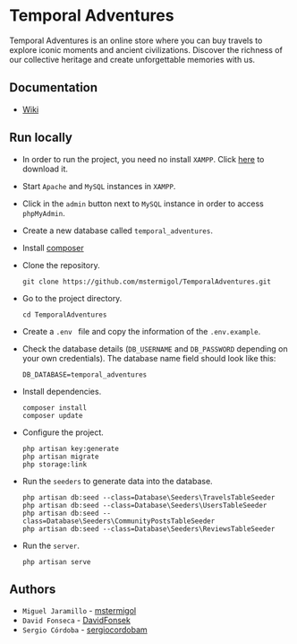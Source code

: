 # Temporal Adventures
Temporal Adventures is an online store where you can buy travels to explore iconic moments and ancient civilizations. Discover the richness of our collective heritage and create unforgettable memories with us.

## Documentation
- [Wiki](https://github.com/mstermigol/TemporalAdventures/wiki)

## Run locally
- In order to run the project, you need no install `XAMPP`. Click [here](https://www.apachefriends.org/download.html) to download it.
- Start `Apache` and `MySQL` instances in `XAMPP`.
- Click in the `admin` button next to `MySQL` instance in order to access `phpMyAdmin`.
- Create a new database called `temporal_adventures`.
- Install [composer](https://getcomposer.org/download/)
- Clone the repository.
  
  ```
  git clone https://github.com/mstermigol/TemporalAdventures.git
  ```

- Go to the project directory.
 
  ```
  cd TemporalAdventures
  ```

- Create a `.env ` file and copy the information of the `.env.example`.
- Check the database details (`DB_USERNAME` and `DB_PASSWORD` depending on your own credentials). The database name field should look like this:

   ```
  DB_DATABASE=temporal_adventures
  ```

- Install dependencies.

  ```
  composer install
  composer update
  ```

- Configure the project.

  ```
  php artisan key:generate
  php artisan migrate
  php storage:link
  ```

- Run the `seeders` to generate data into the database.

  ```
  php artisan db:seed --class=Database\Seeders\TravelsTableSeeder
  php artisan db:seed --class=Database\Seeders\UsersTableSeeder
  php artisan db:seed --class=Database\Seeders\CommunityPostsTableSeeder
  php artisan db:seed --class=Database\Seeders\ReviewsTableSeeder
  ```

- Run the `server`.

  ```
  php artisan serve
  ```

## Authors
- `Miguel Jaramillo` - [mstermigol](https://github.com/mstermigol)
- `David Fonseca` - [DavidFonsek](https://github.com/DavidFonsek)
- `Sergio Córdoba` - [sergiocordobam](https://github.com/sergiocordobam)

 
    
